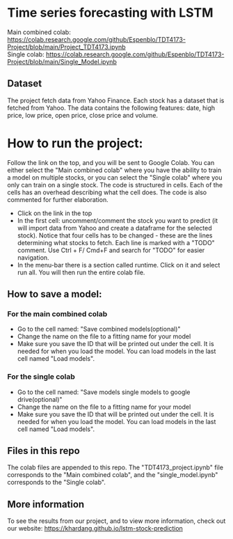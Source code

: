 # Time series forecasting with LSTM

Main combined colab: https://colab.research.google.com/github/Espenblo/TDT4173-Project/blob/main/Project_TDT4173.ipynb  
Single colab: https://colab.research.google.com/github/Espenblo/TDT4173-Project/blob/main/Single_Model.ipynb
## Dataset

The project fetch data from Yahoo Finance. Each stock has a dataset that is fetched from Yahoo. The data contains the following features: date, high price, low price, open price, close price and volume.

# How to run the project:
Follow the link on the top, and you will be sent to Google Colab. You can either select the "Main combined colab" where you have the ability to train a model  on multiple stocks, or you can select the "Single colab" where you only can train on a single stock.
The code is structured in cells.
Each of the cells has an overhead describing what the cell does. The code is also commented for further elaboration.

- Click on the link in the top
- In the first cell: uncomment/comment the stock you want to predict (it will import data from Yahoo and create a dataframe for the selected stock). Notice that four cells has to be changed - these are the lines determining what stocks to fetch. Each line is marked with a "TODO" comment. Use Ctrl + F/ Cmd+F and search for "TODO" for easier navigation.
- In the menu-bar there is a section called runtime. Click on it and select run all. You will then run the entire colab file.

## How to save a model:

### For the main combined colab
- Go to the cell named: "Save combined models(optional)"
- Change the name on the file to a fitting name for your model
- Make sure you save the ID that will be printed out under the cell. It is needed for when you load the model. You can load models in the last cell named "Load models".

### For the single colab
- Go to the cell named: "Save models single models to google drive(optional)"
- Change the name on the file to a fitting name for your model
- Make sure you save the ID that will be printed out under the cell. It is needed for when you load the model. You can load models in the last cell named "Load models".

## Files in this repo
The colab files are appended to this repo. The "TDT4173_project.ipynb" file corresponds to the "Main combined colab", and the "single_model.ipynb" corresponds to the "Single colab".

## More information
To see the results from our project, and to view more information, check out our website: https://khardang.github.io/lstm-stock-prediction

